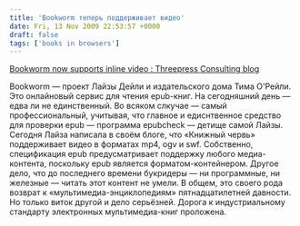 ```yaml
---
title: 'Bookworm теперь поддерживает видео'
date: Fri, 13 Nov 2009 22:53:57 +0000
draft: false
tags: ['books in browsers']
---
```


[Bookworm now supports inline video : Threepress Consulting blog](http://blog.threepress.org/2009/11/13/bookworm-now-supports-inline-video/)

Bookworm — проект Лайзы Дейли и издательского дома Тима О'Рейли. Это онлайновый сервис для чтения epub-книг. На сегодняшний день — едва ли не единственный. Во всяком слкучае — самый профессиональный, учитывая, что главное и едиснтвенное средство для проверки epub — программа epubcheck — детище самой Лайзы. Сегодня Лайза написала в своём блоге, что «Книжный червь» поддерживает видео в форматах mp4, ogv и swf. Собственно, спецификация epub предусматривает поддержку любого медиа-контента, поскольку epub является форматом-контейнером. Другое дело, что до последнего времени букридеры — ни программные, ни железные — читать этот контент не умели. В общем, это своего рода возврат к «мультимедиа-энциклопедиям» пятнадцатилетней давности. Но только виток другой и дело серьёзней. Дорога к индустриальному стандарту электронных мультимедиа-книг проложена.
